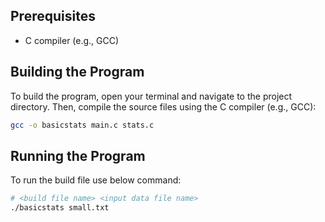## Prerequisites
- C compiler (e.g., GCC)

## Building the Program
To build the program, open your terminal and navigate to the project directory. Then, compile the source files using the C compiler (e.g., GCC):

```bash
gcc -o basicstats main.c stats.c
```
## Running the Program
To run the build file use below command:
```bash
# <build file name> <input data file name>
./basicstats small.txt
```
